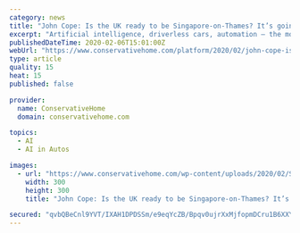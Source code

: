 ```yaml
---
category: news
title: "John Cope: Is the UK ready to be Singapore-on-Thames? It’s going to be an upskill battle"
excerpt: "Artificial intelligence, driverless cars, automation – the most visible sign being the death of the checkout – are pervasive, but still largely discussed as ‘the future’. Algorithms can ..."
publishedDateTime: 2020-02-06T15:01:00Z
webUrl: "https://www.conservativehome.com/platform/2020/02/john-cope-is-the-uk-ready-to-be-singapore-on-thames-its-going-to-be-an-upskill-battle.html"
type: article
quality: 15
heat: 15
published: false

provider:
  name: ConservativeHome
  domain: conservativehome.com

topics:
  - AI
  - AI in Autos

images:
  - url: "https://www.conservativehome.com/wp-content/uploads/2020/02/Screen-Shot-2020-02-06-at-10.11.16-300x300.png"
    width: 300
    height: 300
    title: "John Cope: Is the UK ready to be Singapore-on-Thames? It’s going to be an upskill battle"

secured: "qvbQBeCnl9YVT/IXAH1DPDSSm/e9eqYcZB/Bpqv0ujrXxMjfopmDCru1B6XXYu0/zVWE0F77s4IJb2S/penZlSk2ZwM9zbJrzi+YOL4nryJOqMAmfhvD76UAc9klG3o7BM6UYc4r7CccKOlTn4xhK6KEytgb0xx28QsOrISVfJfYODCHyWVznx2RQ3sbDCK6dQ3UilzTxxA+aQS+f3RpheHkwTTTjxZ2WCoH2IUDRXidiDOllXWW9FTHl8JauINjLev0N1Q4qDvLrfiw0N4KGKKaTQZ7jW/Ti7K+DgmicVpI02vVEbj3+6Gy+83KakMK;SZ4ujXStFy07Nc1aAARrrQ=="
---
```


